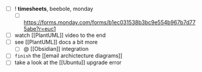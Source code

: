 
- [ ] ! **timesheets**, beebole, monday
	- [ ] https://forms.monday.com/forms/b1ec031538b3bc9e554b967b7d775abe?r=euc1
- [ ] watch [[PlantUML]] video to the end
- [ ] see [[PlantUML]] docs a bit more
	- [ ] @ [[Obsidian]] integration
- [ ] `finish` the [[email archictecture diagrams]]
- [ ] take a look at the [[Ubuntu]] upgrade error
